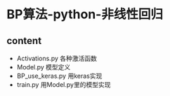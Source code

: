 # BP算法-python-非线性回归

## content
* Activations.py 各种激活函数
* Model.py 模型定义
* BP_use_keras.py 用keras实现
* train.py 用Model.py里的模型实现

